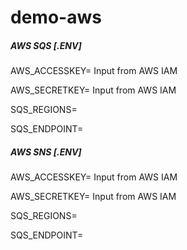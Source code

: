 # demo-aws

##### AWS SQS [.ENV]

AWS_ACCESSKEY= Input from AWS IAM

AWS_SECRETKEY= Input from AWS IAM

SQS_REGIONS=

SQS_ENDPOINT=

##### AWS SNS [.ENV]

AWS_ACCESSKEY= Input from AWS IAM

AWS_SECRETKEY= Input from AWS IAM

SQS_REGIONS=

SQS_ENDPOINT=